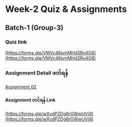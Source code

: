 # Week-2 Quiz & Assignments
## Batch-1 (Group-3)


### Quiz link

[https://forms.gle/VMVc46pmMHd3Rv4G8](https://forms.gle/VMVc46pmMHd3Rv4G8)

### Assignment Detail ဖတ်ရန်

[Assignment 02](./w2_asm.md)

#### Assignment တင်ရန် Link

[https://forms.gle/wXydPZDg6rGWwUVj9](https://forms.gle/wXydPZDg6rGWwUVj9)
